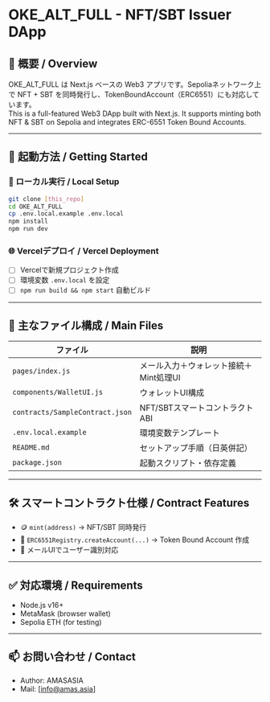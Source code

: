 
# OKE_ALT_FULL - NFT/SBT Issuer DApp

## 📌 概要 / Overview

OKE_ALT_FULL は Next.js ベースの Web3 アプリです。Sepoliaネットワーク上で NFT + SBT を同時発行し、TokenBoundAccount（ERC6551）にも対応しています。  
This is a full-featured Web3 DApp built with Next.js. It supports minting both NFT & SBT on Sepolia and integrates ERC-6551 Token Bound Accounts.

---

## 🚀 起動方法 / Getting Started

### 🔧 ローカル実行 / Local Setup

```bash
git clone [this_repo]
cd OKE_ALT_FULL
cp .env.local.example .env.local
npm install
npm run dev
```

### 🌐 Vercelデプロイ / Vercel Deployment

- [ ] Vercelで新規プロジェクト作成
- [ ] 環境変数 `.env.local` を設定
- [ ] `npm run build && npm start` 自動ビルド

---

## 📁 主なファイル構成 / Main Files

| ファイル | 説明 |
|---------|------|
| `pages/index.js` | メール入力＋ウォレット接続＋Mint処理UI |
| `components/WalletUI.js` | ウォレットUI構成 |
| `contracts/SampleContract.json` | NFT/SBTスマートコントラクトABI |
| `.env.local.example` | 環境変数テンプレート |
| `README.md` | セットアップ手順（日英併記） |
| `package.json` | 起動スクリプト・依存定義 |

---

## 🛠 スマートコントラクト仕様 / Contract Features

- 🪙 `mint(address)` → NFT/SBT 同時発行
- 🧠 `ERC6551Registry.createAccount(...)` → Token Bound Account 作成
- 📩 メールUIでユーザー識別対応

---

## ✅ 対応環境 / Requirements

- Node.js v16+
- MetaMask (browser wallet)
- Sepolia ETH (for testing)

---

## 📫 お問い合わせ / Contact

- Author: AMASASIA  
- Mail: [info@amas.asia]
